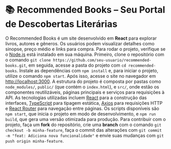 # 📚 Recommended Books – Seu Portal de Descobertas Literárias

O Recommended Books é um site desenvolvido em **React** para explorar livros, autores e gêneros. Os usuários podem visualizar detalhes como sinopse, preço médio e links para compra. Para rodar o projeto, verifique se o [Node.js](https://nodejs.org/) está instalado em sua máquina. Primeiro, clone o repositório com o comando `git clone https://github.com/seu-usuario/recommended-books.git`, em seguida, acesse a pasta do projeto com `cd recommended-books`. Instale as dependências com `npm install` e, para iniciar o projeto, utilize o comando `npm start`. Após isso, acesse o site no navegador em [http://localhost:3000](http://localhost:3000). A estrutura do projeto é composta por pastas como `node_modules/`, `public/` (que contém o `index.html`), e `src/`, onde estão os componentes reutilizáveis, páginas principais e serviços para requisições à API. As tecnologias utilizadas incluem [React](https://react.dev/) para a construção das interfaces, [TypeScript](https://www.typescriptlang.org/) para tipagem estática, [Axios](https://axios-http.com/) para requisições HTTP e [React Router](https://reactrouter.com/) para navegação entre páginas. Os scripts disponíveis são `npm start`, que inicia o projeto em modo de desenvolvimento, e `npm run build`, que gera uma versão otimizada para produção. Para contribuir com o projeto, faça um **fork** do repositório, crie uma **branch** com o comando `git checkout -b minha-feature`, faça o commit das alterações com `git commit -m "feat: Adiciona nova funcionalidade"` e envie suas mudanças com `git push origin minha-feature`.
